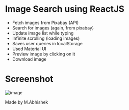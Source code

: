 # Image Search using ReactJS

- Fetch images from Pixabay (API)
- Search for images (again, from pixabay)
- Update image list while typing
- Infinite scrolling (loading images)
- Saves user queries in localStorage
- Used Material UI
- Preview image by clicking on it
- Download image

# Screenshot

![image](https://user-images.githubusercontent.com/68701271/134490528-ee35aacb-7bb3-4f0e-9973-142d580a9eb4.png)

Made by M.Abhishek
